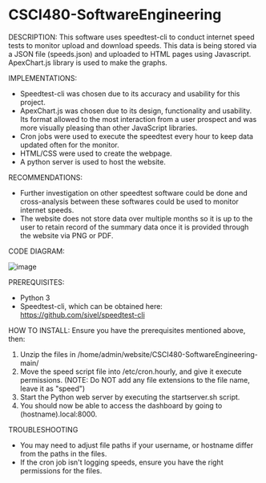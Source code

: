 # CSCI480-SoftwareEngineering

DESCRIPTION:
This software uses speedtest-cli to conduct internet speed tests to monitor upload and download speeds. This data is being stored via a JSON file (speeds.json) and uploaded to HTML pages using Javascript. ApexChart.js library is used to make the graphs.

IMPLEMENTATIONS:
* Speedtest-cli was chosen due to its accuracy and usability for this project.
* ApexChart.js was chosen due to its design, functionality and usability. Its format allowed to the most interaction from a user prospect and was more visually pleasing than other JavaScript libraries. 
* Cron jobs were used to execute the speedtest every hour to keep data updated often for the monitor.
* HTML/CSS were used to create the webpage.
* A python server is used to host the website.

RECOMMENDATIONS: 
* Further investigation on other speedtest software could be done and cross-analysis between these softwares could be used to monitor internet speeds.
* The website does not store data over multiple months so it is up to the user to retain record of the summary data once it is provided through the website via PNG or PDF.

CODE DIAGRAM:

![image](https://github.com/doepkerk/CSCI480-SoftwareEngineering/assets/143119090/e2564869-027a-42f6-8d6a-4922e55c41cb)

PREREQUISITES: 
* Python 3
* Speedtest-cli, which can be obtained here: https://github.com/sivel/speedtest-cli

HOW TO INSTALL:
Ensure you have the prerequisites mentioned above, then:
1. Unzip the files in /home/admin/website/CSCI480-SoftwareEngineering-main/
2. Move the speed script file into /etc/cron.hourly, and give it execute permissions.
   (NOTE: Do NOT add any file extensions to the file name, leave it as "speed")
3. Start the Python web server by executing the startserver.sh script.
4. You should now be able to access the dashboard by going to (hostname).local:8000.

TROUBLESHOOTING
* You may need to adjust file paths if your username, or hostname differ from the paths in the files.
* If the cron job isn't logging speeds, ensure you have the right permissions for the files.


